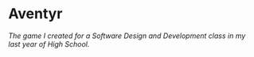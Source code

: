 Aventyr
===========

*The game I created for a Software Design and Development class in my last year of High School.*
